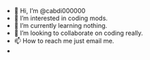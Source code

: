 - 👋 Hi, I’m @cabdi000000
- 👀 I’m interested in coding mods. 
- 🌱 I’m currently learning nothing.
- 💞️ I’m looking to collaborate on coding really.
- 📫 How to reach me just email me.
-     
<!---
cabdi000000/cabdi000000 is a ✨ special ✨ repository because its `README.md` (this file) appears on your GitHub profile.
You can click the Preview link to take a look at your changes.
--->
